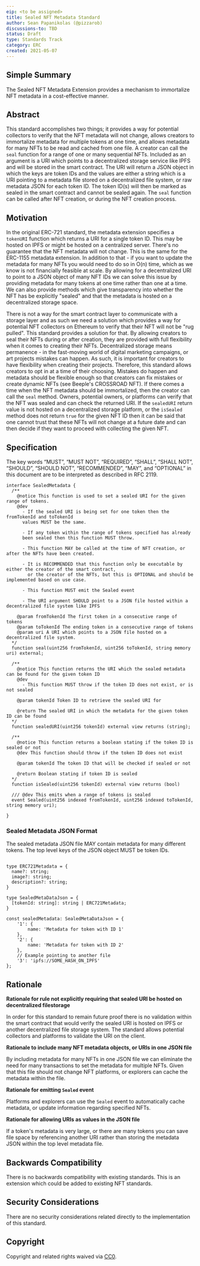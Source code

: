 ```yaml
---
eip: <to be assigned>
title: Sealed NFT Metadata Standard
author: Sean Papanikolas (@pizzarob)
discussions-to: TBD
status: Draft
type: Standards Track
category: ERC
created: 2021-05-07
---
```


## Simple Summary

The Sealed NFT Metadata Extension provides a mechanism to immortalize NFT metadata in a cost-effective manner.

## Abstract

This standard accomplishes two things; it provides a way for potential collectors to verify that the NFT metadata will not change, allows creators to immortalize metadata for multiple tokens at one time, and allows metadata for many NFTs to be read and cached from one file. A creator can call the `seal` function for a range of one or many sequential NFTs. Included as an argument is a URI which points to a decentralized storage service like IPFS and will be stored in the smart contract. The URI will return a JSON object in which the keys are token IDs and the values are either a string which is a URI pointing to a metadata file stored on a decentralized file system, or raw metadata JSON for each token ID. The token ID(s) will then be marked as sealed in the smart contract and cannot be sealed again. The `seal` function can be called after NFT creation, or during the NFT creation process.

## Motivation

In the original ERC-721 standard, the metadata extension specifies a `tokenURI` function which returns a URI for a single token ID. This may be hosted on IPFS or might be hosted on a centralized server. There's no guarantee that the NFT metadata will not change. This is the same for the ERC-1155 metadata extension. In addition to that - if you want to update the metadata for many NFTs you would need to do so in O(n) time, which as we know is not financially feasible at scale. By allowing for a decentralized URI to point to a JSON object of many NFT IDs we can solve this issue by providing metadata for many tokens at one time rather than one at a time. We can also provide methods which give transparency into whether the NFT has be explicitly "sealed" and that the metadata is hosted on a decentralized storage space.

There is not a way for the smart contract layer to communicate with a storage layer and as such we need a solution which provides a way for potential NFT collectors on Ethereum to verify that their NFT will not be "rug pulled". This standard provides a solution for that. By allowing creators to seal their NFTs during or after creation, they are provided with full flexibility when it comes to creating their NFTs. Decentralized storage means permanence - in the fast-moving world of digital marketing campaigns, or art projects mistakes can happen. As such, it is important for creators to have flexibility when creating their projects. Therefore, this standard allows creators to opt in at a time of their choosing. Mistakes do happen and metadata should be flexible enough so that creators can fix mistakes or create dynamic NFTs (see Beeple's CROSSROAD NFT). If there comes a time when the NFT metadata should be immortalized, then the creator can call the `seal` method. Owners, potential owners, or platforms can verify that the NFT was sealed and can check the returned URI. If the `sealedURI` return value is not hosted on a decentralized storage platform, or the `isSealed` method does not return `true` for the given NFT ID then it can be said that one cannot trust that these NFTs will not change at a future date and can then decide if they want to proceed with collecting the given NFT.

## Specification

The key words “MUST”, “MUST NOT”, “REQUIRED”, “SHALL”, “SHALL NOT”, “SHOULD”, “SHOULD NOT”, “RECOMMENDED”, “MAY”, and “OPTIONAL” in this document are to be interpreted as described in RFC 2119.

```
interface SealedMetadata {
  /**
    @notice This function is used to set a sealed URI for the given range of tokens.
    @dev
      - If the sealed URI is being set for one token then the fromTokenId and toTokenId
      values MUST be the same.

      - If any token within the range of tokens specified has already
      been sealed then this function MUST throw.

      - This function MAY be called at the time of NFT creation, or after the NFTs have been created.

      - It is RECOMMENDED that this function only be executable by either the creator of the smart contract,
        or the creator of the NFTs, but this is OPTIONAL and should be implemented based on use case.

      - This function MUST emit the Sealed event

      - The URI argument SHOULD point to a JSON file hosted within a decentralized file system like IPFS

    @param fromTokenId The first token in a consecutive range of tokens
    @param toTokenId The ending token in a consecutive range of tokens
    @param uri A URI which points to a JSON file hosted on a decentralized file system.
  */
  function seal(uint256 fromTokenId, uint256 toTokenId, string memory uri) external;

  /**
    @notice This function returns the URI which the sealed metadata can be found for the given token ID
    @dev
      - This function MUST throw if the token ID does not exist, or is not sealed

    @param tokenId Token ID to retrieve the sealed URI for

    @return The sealed URI in which the metadata for the given token ID can be found
  */
  function sealedURI(uint256 tokenId) external view returns (string);

  /**
    @notice This function returns a boolean stating if the token ID is sealed or not
    @dev This function should throw if the token ID does not exist

    @param tokenId The token ID that will be checked if sealed or not

    @return Boolean stating if token ID is sealed
  */
  function isSealed(uint256 tokenId) external view returns (bool)

  /// @dev This emits when a range of tokens is sealed
  event Sealed(uint256 indexed fromTokenId, uint256 indexed toTokenId, string memory uri);

}
```

### Sealed Metadata JSON Format

The sealed metadata JSON file MAY contain metadata for many different tokens. The top level keys of the JSON object MUST be token IDs.

```

type ERC721Metadata = {
  name?: string;
  image?: string;
  description?: string;
}

type SealedMetaDataJson = {
  [tokenId: string]: string | ERC721Metadata;
}

const sealedMetadata: SealedMetaDataJson = {
    '1': {
        name: 'Metadata for token with ID 1'
    },
    '2': {
        name: 'Metadata for token with ID 2'
    },
    // Example pointing to another file
    '3': 'ipfs://SOME_HASH_ON_IPFS'
};
```

## Rationale

**Rationale for rule not explicitly requiring that sealed URI be hosted on decentralized filestorage**

In order for this standard to remain future proof there is no validation within the smart contract that would verify the sealed URI is hosted on IPFS or another decentralized file storage system. The standard allows potential collectors and platforms to validate the URI on the client.

**Rationale to include many NFT metadata objects, or URIs in one JSON file**

By including metadata for many NFTs in one JSON file we can eliminate the need for many transactions to set the metadata for multiple NFTs. Given that this file should not change NFT platforms, or explorers can cache the metadata within the file.

**Rationale for emitting `Sealed` event**

Platforms and explorers can use the `Sealed` event to automatically cache metadata, or update information regarding specified NFTs.

**Rationale for allowing URIs as values in the JSON file**

If a token's metadata is very large, or there are many tokens you can save file space by referencing another URI rather than storing the metadata JSON within the top level metadata file.

## Backwards Compatibility

There is no backwards compatibility with existing standards. This is an extension which could be added to existing NFT standards.

## Security Considerations

There are no security considerations related directly to the implementation of this standard.

## Copyright

Copyright and related rights waived via [CC0](https://creativecommons.org/publicdomain/zero/1.0/).
